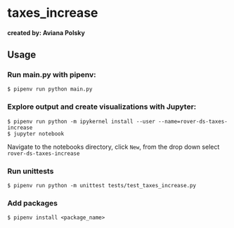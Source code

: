 # taxes_increase
#### created by: Aviana Polsky

## Usage
### Run main.py with pipenv:
```
$ pipenv run python main.py
```

### Explore output and create visualizations with Jupyter:
```
$ pipenv run python -m ipykernel install --user --name=rover-ds-taxes-increase
$ jupyter notebook
```
Navigate to the notebooks directory, click `New`, from the drop down select `rover-ds-taxes-increase`

### Run unittests
```
$ pipenv run python -m unittest tests/test_taxes_increase.py
```

### Add packages
```buildoutcfg
$ pipenv install <package_name>
```
